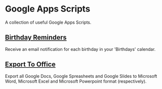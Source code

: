 # Google Apps Scripts

A collection of useful Google Apps Scripts.

## [Birthday Reminders](birthday-reminders/)

Receive an email notification for each birthday in your 'Birthdays' calendar.

## [Export To Office](export-to-office/)

Export all Google Docs, Google Spreasheets and Google Slides to Microsoft Word, Microsoft Excel and Microsoft Powerpoint format (respectively).
